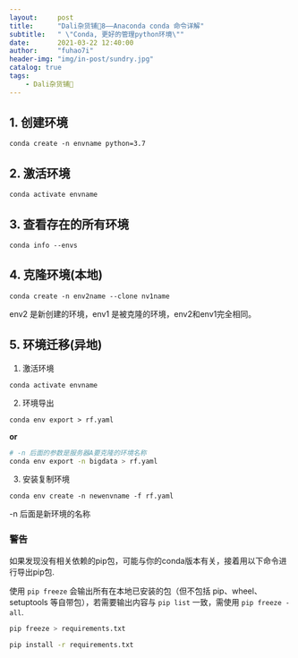 ```yaml
---
layout:     post
title:      "Dali杂货铺🐰8——Anaconda conda 命令详解"
subtitle:   " \"Conda, 更好的管理python环境\""
date:       2021-03-22 12:40:00
author:     "fuhao7i"
header-img: "img/in-post/sundry.jpg"
catalog: true
tags:
    - Dali杂货铺🐰
---
```


## 1. 创建环境

`conda create -n envname python=3.7`

## 2. 激活环境

`conda activate envname`

## 3. 查看存在的所有环境

`conda info --envs`

## 4. 克隆环境(本地)

`conda create -n env2name --clone nv1name`

env2 是新创建的环境，env1 是被克隆的环境，env2和env1完全相同。

## 5. 环境迁移(异地)

1. 激活环境

`conda activate envname`

2. 环境导出

`conda env export > rf.yaml`

**or**

```Bash
# -n 后面的参数是服务器A要克隆的环境名称
conda env export -n bigdata > rf.yaml
```

3. 安装复制环境

`conda env create -n newenvname -f rf.yaml`

-n 后面是新环境的名称

### 警告

如果发现没有相关依赖的pip包，可能与你的conda版本有关，接着用以下命令进行导出pip包.

使用 `pip freeze` 会输出所有在本地已安装的包（但不包括 pip、wheel、setuptools 等自带包），若需要输出内容与 `pip list` 一致，需使用 `pip freeze -all`.

```Bash
pip freeze > requirements.txt
```

```Bash
pip install -r requirements.txt
```


